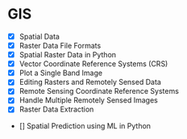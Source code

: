 
# GIS

- [x] Spatial Data
- [x] Raster Data File Formats
- [x] Spatial Raster Data in Python
- [x] Vector Coordinate Reference Systems (CRS)
- [x] Plot a Single Band Image
- [x] Editing Rasters and Remotely Sensed Data
- [x] Remote Sensing Coordinate Reference Systems
- [x] Handle Multiple Remotely Sensed Images
- [x] Raster Data Extraction
- [] Spatial Prediction using ML in Python